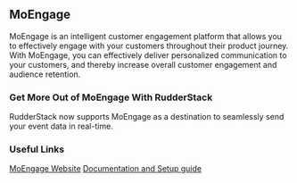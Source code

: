 ## MoEngage

MoEngage is an intelligent customer engagement platform that allows you to effectively engage with your customers throughout their product journey.  With MoEngage, you can effectively deliver personalized communication to your customers, and thereby increase overall customer engagement and audience retention.

### Get More Out of MoEngage With RudderStack

RudderStack now supports MoEngage as a destination to seamlessly send your event data in real-time.

### Useful Links

[MoEngage Website][]
[Documentation and Setup guide][]

[//]: # "These are reference links used in the body of this note and get stripped out when the markdown processor does its job. There is no need to format nicely because it shouldn't be seen. Thanks SO - http://stackoverflow.com/questions/4823468/store-comments-in-markdown-syntax"
[moengage website]: https://www.moengage.com/
[documentation and setup guide]: https://docs.rudderstack.com/destinations/moengage
